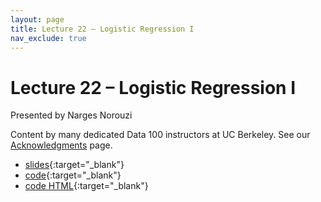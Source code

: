 ```yaml
---
layout: page
title: Lecture 22 – Logistic Regression I
nav_exclude: true
---
```


# Lecture 22 – Logistic Regression I

Presented by Narges Norouzi

Content by many dedicated Data 100 instructors at UC Berkeley. See our [Acknowledgments](../../acks) page.

- [slides](https://docs.google.com/presentation/d/1IgajCBPz4Dlfdldzf8ZKv0SC9nGKWOmZJ8k_1s63oUI/edit?usp=sharing){:target="_blank"}
- [code](https://data100.datahub.berkeley.edu/hub/user-redirect/git-pull?repo=https%3A%2F%2Fgithub.com%2FDS-100%2Ffa23-student&urlpath=lab%2Ftree%2Ffa23-student%2Flecture%2Flec22%2Flec22.ipynb&branch=main){:target="_blank"}
- [code HTML](../../resources/assets/lectures/lec22/lec22.html){:target="_blank"}
<!-- - [recording](https://youtu.be/PPjRDa2KmBU){:target="_blank"} -->
